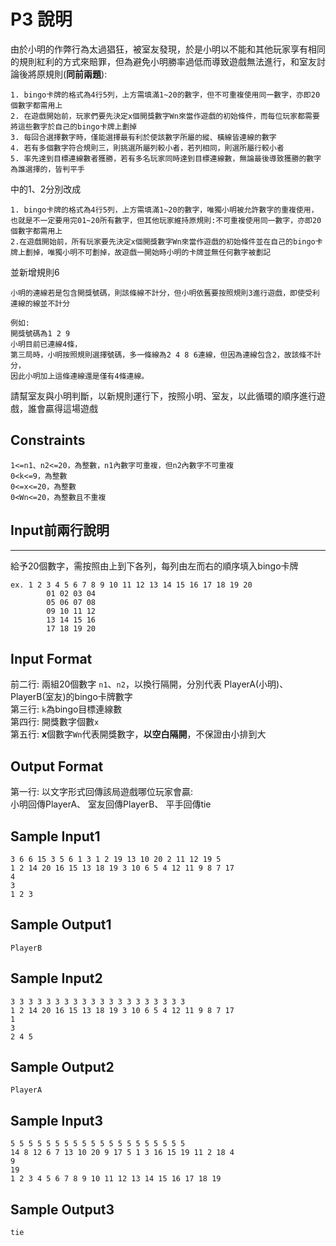 # P3 說明 #
由於小明的作弊行為太過猖狂，被室友發現，於是小明以不能和其他玩家享有相同的規則紅利的方式來賠罪，但為避免小明勝率過低而導致遊戲無法進行，和室友討論後將原規則(**同前兩題**):  
```
1. bingo卡牌的格式為4行5列，上方需填滿1~20的數字，但不可重複使用同一數字，亦即20個數字都需用上 
2. 在遊戲開始前，玩家們要先決定x個開獎數字Wn來當作遊戲的初始條件，而每位玩家都需要將這些數字於自己的bingo卡牌上劃掉     
3. 每回合選擇數字時，僅能選擇最有利於使該數字所屬的縱、橫線皆連線的數字
4. 若有多個數字符合規則三，則挑選所屬列較小者，若列相同，則選所屬行較小者    
5. 率先達到目標連線數者獲勝，若有多名玩家同時達到目標連線數，無論最後導致獲勝的數字為誰選擇的，皆判平手  
```
中的1、2分別改成  
```
1. bingo卡牌的格式為4行5列，上方需填滿1~20的數字，唯獨小明被允許數字的重複使用，也就是不一定要用完01~20所有數字，但其他玩家維持原規則:不可重複使用同一數字，亦即20個數字都需用上
2.在遊戲開始前，所有玩家要先決定x個開獎數字Wn來當作遊戲的初始條件並在自己的bingo卡牌上劃掉，唯獨小明不可劃掉，故遊戲一開始時小明的卡牌並無任何數字被劃記
```
並新增規則6
```
小明的連線若是包含開獎號碼，則該條線不計分，但小明依舊要按照規則3進行遊戲，即使受利連線的線並不計分

例如:  
開獎號碼為1 2 9  
小明目前已連線4條，  
第三局時，小明按照規則選擇號碼，多一條線為2 4 8 6連線，但因為連線包含2，故該條不計分，
因此小明加上這條連線還是僅有4條連線。  
```
請幫室友與小明判斷，以新規則運行下，按照小明、室友，以此循環的順序進行遊戲，誰會贏得這場遊戲
## Constraints ##
`1<=n1、n2<=20，為整數，n1內數字可重複，但n2內數字不可重複`  
`0<k<=9，為整數`  
`0<=x<=20，為整數`  
`0<Wn<=20，為整數且不重複`  
## Input前兩行說明 ##
---
給予20個數字，需按照由上到下各列，每列由左而右的順序填入bingo卡牌 
```
ex. 1 2 3 4 5 6 7 8 9 10 11 12 13 14 15 16 17 18 19 20
        01 02 03 04 
        05 06 07 08 
        09 10 11 12
        13 14 15 16
        17 18 19 20
``` 
## Input Format ## 
前二行: 兩組20個數字 `n1`、`n2`，以換行隔開，分別代表 PlayerA(小明)、PlayerB(室友)的bingo卡牌數字  
第三行: `k`為bingo目標連線數  
第四行: 開獎數字個數`x`  
第五行:  **x**個數字`Wn`代表開獎數字，**以空白隔開**，不保證由小排到大  

## Output Format ##
第一行: 以文字形式回傳該局遊戲哪位玩家會贏:  
    小明回傳PlayerA、
    室友回傳PlayerB、
    平手回傳tie
## Sample Input1 ##
```
3 6 6 15 3 5 6 1 3 1 2 19 13 10 20 2 11 12 19 5
1 2 14 20 16 15 13 18 19 3 10 6 5 4 12 11 9 8 7 17
4
3
1 2 3
```
## Sample Output1 ##
```
PlayerB
```
## Sample Input2 ##
```
3 3 3 3 3 3 3 3 3 3 3 3 3 3 3 3 3 3 3 3
1 2 14 20 16 15 13 18 19 3 10 6 5 4 12 11 9 8 7 17
1
3
2 4 5
```
## Sample Output2 ##
```
PlayerA
```
## Sample Input3 ##
```
5 5 5 5 5 5 5 5 5 5 5 5 5 5 5 5 5 5 5 5
14 8 12 6 7 13 10 20 9 17 5 1 3 16 15 19 11 2 18 4
9
19
1 2 3 4 5 6 7 8 9 10 11 12 13 14 15 16 17 18 19
```
## Sample Output3 ##
```
tie
```